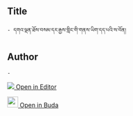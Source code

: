 ## Title
	- དགའ་ལྡན་ཐོས་བསམ་དར་རྒྱས་གླིང་གི་གནས་ཡིག་དད་པའི་ས་བོན།

## Author
	- 



[<img src="https://img.icons8.com/color/25/000000/edit-property.png"> Open in Editor](http://editor.openpecha.org/P003249)

[<img width="25" src="https://library.bdrc.io/icons/BUDA-small.svg"> Open in Buda](https://library.bdrc.io/show/bdr:IE0OPP003249)
